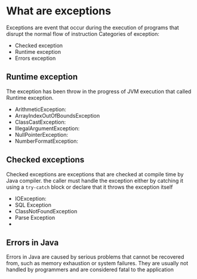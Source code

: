 # What are exceptions
Exceptions are event that occur during the execution of programs that disrupt the normal flow of instruction 
Categories of exception:
+ Checked exception
+ Runtime exception
+ Errors exception
## Runtime exception 
The exception has been throw in the progress of JVM execution that called Runtime exception.
+ ArithmeticException:  
+ ArrayIndexOutOfBoundsException
+ ClassCastException: 
+ IllegalArgumentException:
+ NullPointerException:
+ NumberFormatException:

## Checked exceptions
Checked exceptions are exceptions that are checked at compile time by Java compiler.
the caller must handle the exception either by catching it using a `try-catch` block or declare that it throws the exception itself 
+ IOException: 
+ SQL Exception
+ ClassNotFoundException
+ Parse Exception
+ 

## Errors in Java
Errors in Java are caused by serious problems that cannot be recovered from, such as memory exhaustion or system failures. They are usually not handled by programmers and are considered fatal to the application